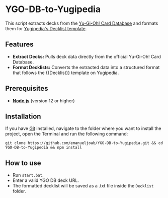 # YGO-DB-to-Yugipedia

This script extracts decks from the [Yu-Gi-Oh! Card Database](https://www.db.yugioh-card.com/yugiohdb/?request_locale=en) and formats them for [Yugipedia's Decklist template](https://yugipedia.com/wiki/Template:Decklist).

## Features
- **Extract Decks:** Pulls deck data directly from the official Yu-Gi-Oh! Card Database.
- **Format Decklists:** Converts the extracted data into a structured format that follows the {{Decklist}} template on Yugipedia.

## Prerequisites

- **[Node.js](https://nodejs.org/)** (version 12 or higher)

## Installation

If you have [Git](https://git-scm.com/downloads) installed, navigate to the folder where you want to install the project, open the Terminal and run the following command:

```
git clone https://github.com/emanueljoab/YGO-DB-to-Yugipedia.git && cd YGO-DB-to-Yugipedia && npm install
```

## How to use

- Run `start.bat`.
- Enter a valid YGO DB deck URL.
- The formatted decklist will be saved as a .txt file inside the `Decklist` folder.
